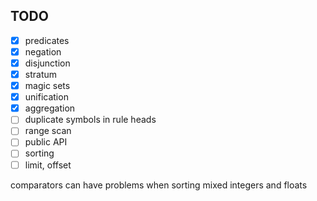 ## TODO

* [x] predicates
* [x] negation
* [x] disjunction
* [x] stratum
* [x] magic sets
* [x] unification
* [x] aggregation
* [ ] duplicate symbols in rule heads
* [ ] range scan
* [ ] public API
* [ ] sorting
* [ ] limit, offset

comparators can have problems when sorting mixed integers and floats
